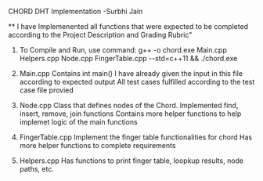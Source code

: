 CHORD DHT Implementation
-Surbhi Jain

** I have Implemenented all functions that were expected to be completed according to the Project Description and Grading Rubric"

1. To Compile and Run, use command:
   g++ -o chord.exe Main.cpp Helpers.cpp Node.cpp FingerTable.cpp --std=c++11 && ./chord.exe

2. Main.cpp
   Contains int main()
   I have already given the input in this file according to expected output
   All test cases fulfilled according to the test case file provied

3. Node.cpp
   Class that defines nodes of the Chord.
   Implemented find, insert, remove, join functions
   Contains more helper functions to help implemet logic of the main functions

4. FingerTable.cpp
    Implement the finger table functionalities for chord
    Has more helper functions to complete requirements

5. Helpers.cpp
   Has functions to print finger table, loopkup results, node paths, etc.
